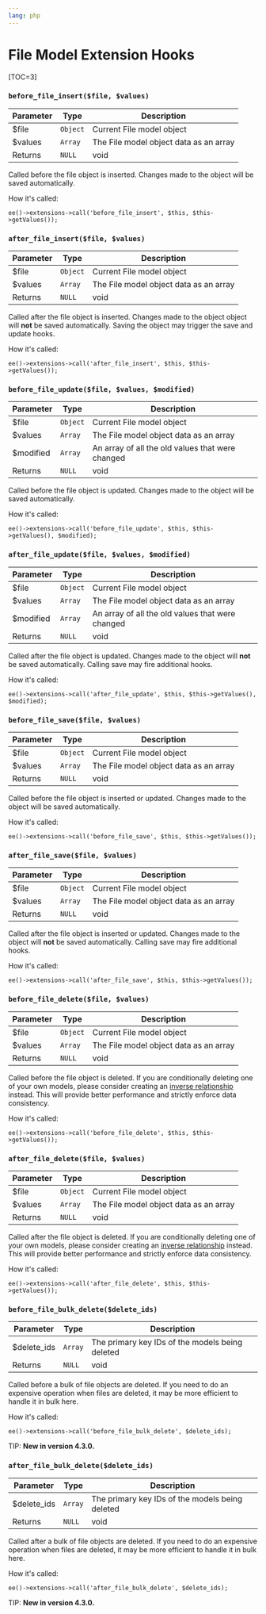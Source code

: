 ```yaml
---
lang: php
---
```


<!--
    This source file is part of the open source project
    ExpressionEngine User Guide (https://github.com/ExpressionEngine/ExpressionEngine-User-Guide)

    @link      https://expressionengine.com/
    @copyright Copyright (c) 2003-2020, Packet Tide, LLC (https://www.packettide.com)
    @license   https://expressionengine.com/license Licensed under Apache License, Version 2.0
-->

# File Model Extension Hooks

[TOC=3]

### `before_file_insert($file, $values)`

| Parameter | Type     | Description                            |
| --------- | -------- | -------------------------------------- |
| \$file    | `Object` | Current File model object              |
| \$values  | `Array`  | The File model object data as an array |
| Returns   | `NULL`   | void                                   |

Called before the file object is inserted. Changes made to the object will be saved automatically.

How it's called:

    ee()->extensions->call('before_file_insert', $this, $this->getValues());

### `after_file_insert($file, $values)`

| Parameter | Type     | Description                            |
| --------- | -------- | -------------------------------------- |
| \$file    | `Object` | Current File model object              |
| \$values  | `Array`  | The File model object data as an array |
| Returns   | `NULL`   | void                                   |

Called after the file object is inserted. Changes made to the object object will **not** be saved automatically. Saving the object may trigger the save and update hooks.

How it's called:

    ee()->extensions->call('after_file_insert', $this, $this->getValues());

### `before_file_update($file, $values, $modified)`

| Parameter  | Type     | Description                                      |
| ---------- | -------- | ------------------------------------------------ |
| \$file     | `Object` | Current File model object                        |
| \$values   | `Array`  | The File model object data as an array           |
| \$modified | `Array`  | An array of all the old values that were changed |
| Returns    | `NULL`   | void                                             |

Called before the file object is updated. Changes made to the object will be saved automatically.

How it's called:

    ee()->extensions->call('before_file_update', $this, $this->getValues(), $modified);

### `after_file_update($file, $values, $modified)`

| Parameter  | Type     | Description                                      |
| ---------- | -------- | ------------------------------------------------ |
| \$file     | `Object` | Current File model object                        |
| \$values   | `Array`  | The File model object data as an array           |
| \$modified | `Array`  | An array of all the old values that were changed |
| Returns    | `NULL`   | void                                             |

Called after the file object is updated. Changes made to the object will **not** be saved automatically. Calling save may fire additional hooks.

How it's called:

    ee()->extensions->call('after_file_update', $this, $this->getValues(), $modified);

### `before_file_save($file, $values)`

| Parameter | Type     | Description                            |
| --------- | -------- | -------------------------------------- |
| \$file    | `Object` | Current File model object              |
| \$values  | `Array`  | The File model object data as an array |
| Returns   | `NULL`   | void                                   |

Called before the file object is inserted or updated. Changes made to the object will be saved automatically.

How it's called:

    ee()->extensions->call('before_file_save', $this, $this->getValues());

### `after_file_save($file, $values)`

| Parameter | Type     | Description                            |
| --------- | -------- | -------------------------------------- |
| \$file    | `Object` | Current File model object              |
| \$values  | `Array`  | The File model object data as an array |
| Returns   | `NULL`   | void                                   |

Called after the file object is inserted or updated. Changes made to the object will **not** be saved automatically. Calling save may fire additional hooks.

How it's called:

    ee()->extensions->call('after_file_save', $this, $this->getValues());

### `before_file_delete($file, $values)`

| Parameter | Type     | Description                            |
| --------- | -------- | -------------------------------------- |
| \$file    | `Object` | Current File model object              |
| \$values  | `Array`  | The File model object data as an array |
| Returns   | `NULL`   | void                                   |

Called before the file object is deleted. If you are conditionally deleting one of your own models, please consider creating an [inverse relationship](development/services/model/relating-models.md#inverse-relationships) instead. This will provide better performance and strictly enforce data consistency.

How it's called:

    ee()->extensions->call('before_file_delete', $this, $this->getValues());

### `after_file_delete($file, $values)`

| Parameter | Type     | Description                            |
| --------- | -------- | -------------------------------------- |
| \$file    | `Object` | Current File model object              |
| \$values  | `Array`  | The File model object data as an array |
| Returns   | `NULL`   | void                                   |

Called after the file object is deleted. If you are conditionally deleting one of your own models, please consider creating an [inverse relationship](development/services/model/relating-models.md#inverse-relationships) instead. This will provide better performance and strictly enforce data consistency.

How it's called:

    ee()->extensions->call('after_file_delete', $this, $this->getValues());

### `before_file_bulk_delete($delete_ids)`

| Parameter    | Type    | Description                                     |
| ------------ | ------- | ----------------------------------------------- |
| \$delete_ids | `Array` | The primary key IDs of the models being deleted |
| Returns      | `NULL`  | void                                            |

Called before a bulk of file objects are deleted. If you need to do an expensive operation when files are deleted, it may be more efficient to handle it in bulk here.

How it's called:

    ee()->extensions->call('before_file_bulk_delete', $delete_ids);

TIP: **New in version 4.3.0.**

### `after_file_bulk_delete($delete_ids)`

| Parameter    | Type    | Description                                     |
| ------------ | ------- | ----------------------------------------------- |
| \$delete_ids | `Array` | The primary key IDs of the models being deleted |
| Returns      | `NULL`  | void                                            |

Called after a bulk of file objects are deleted. If you need to do an expensive operation when files are deleted, it may be more efficient to handle it in bulk here.

How it's called:

    ee()->extensions->call('after_file_bulk_delete', $delete_ids);

TIP: **New in version 4.3.0.**

